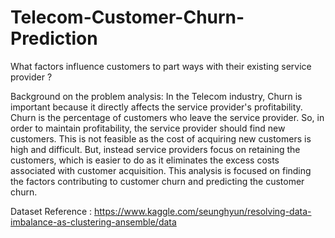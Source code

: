 # Telecom-Customer-Churn-Prediction
What factors influence customers to part ways with their existing service provider ?

Background on the problem analysis:
In the Telecom industry, Churn is important because it directly affects the service provider's profitability. Churn is the percentage of customers who leave the service provider. So, in order to maintain profitability, the service provider should find new customers. This is not feasible as the cost of acquiring new customers is high and difficult. But, instead service providers focus on retaining the customers, which is easier to do as it eliminates the excess costs associated with customer acquisition. This analysis is focused on finding the factors contributing to customer churn and predicting the customer churn.


Dataset Reference : https://www.kaggle.com/seunghyun/resolving-data-imbalance-as-clustering-ansemble/data
